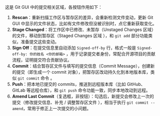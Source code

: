 这是 Git GUI 中的提交相关区域，各按钮作用如下：



1. **Rescan**：重新扫描工作区与暂存区的差异，会重新检测文件变动，更新 Git GUI 中显示的文件状态，比如有文件修改但没被识别时，点它重新获取变化。
2. **Stage Changed**：将工作区中已修改、未暂存（Unstaged Changes 区域）的文件，移动到暂存区（Staged Changes 区域 ），和 `git add` 部分功能类似，准备提交这些变动。
3. **Sign Off**：在提交信息里自动添加 `Signed-off-by` 行，格式一般是 `Signed-off-by: 你的姓名 <你的邮箱>` ，用于记录提交者身份，常配合开源项目的贡献流程，证明提交符合贡献协议。
4. **Commit**：结合暂存区文件与填写的提交信息（Commit Message），创建新的提交（即生成一个 commit 对象），把暂存区改动持久化到本地版本库，类似 `git commit` 命令 。
5. **Push**：把本地已提交的 commits，推送到远程版本库（比如 GitHub、GitLab 等远程仓库），和 `git push` 命令功能一致，同步本地改动到远程。
6. **Amend Last Commit**（复选框，非按钮）：勾选后，新提交会修改上一次的提交（修改提交信息、补充 / 调整暂存区文件 ），相当于执行 `git commit --amend`，常用于修正上一次提交的小问题。